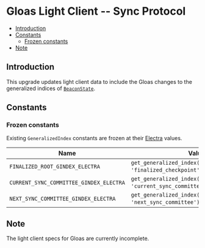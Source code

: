 # Gloas Light Client -- Sync Protocol

<!-- mdformat-toc start --slug=github --no-anchors --maxlevel=6 --minlevel=2 -->

- [Introduction](#introduction)
- [Constants](#constants)
  - [Frozen constants](#frozen-constants)
- [Note](#note)

<!-- mdformat-toc end -->

## Introduction

This upgrade updates light client data to include the Gloas changes to the
generalized indices of [`BeaconState`](../beacon-chain.md).

## Constants

### Frozen constants

Existing `GeneralizedIndex` constants are frozen at their
[Electra](../../electra/light-client/sync-protocol.md#constants) values.

| Name                                    | Value                                                                                |
| --------------------------------------- | ------------------------------------------------------------------------------------ |
| `FINALIZED_ROOT_GINDEX_ELECTRA`         | `get_generalized_index(electra.BeaconState, 'finalized_checkpoint', 'root')` (= 169) |
| `CURRENT_SYNC_COMMITTEE_GINDEX_ELECTRA` | `get_generalized_index(electra.BeaconState, 'current_sync_committee')` (= 86)        |
| `NEXT_SYNC_COMMITTEE_GINDEX_ELECTRA`    | `get_generalized_index(electra.BeaconState, 'next_sync_committee')` (= 87)           |

## Note

The light client specs for Gloas are currently incomplete.
